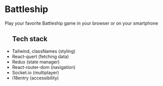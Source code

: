 <h1>Battleship</h1>

<p>
Play your favorite Battleship game in your browser or on your smartphone
</p>

<ul>
  <h2>Tech stack</h2>
  <li>Tailwind, classNames (styling)</li>
  <li>React-quert (fetching data)</li>
  <li>Redux (state manager)</li>
  <li>React-router-dom (navigation)</li>
  <li>Socket.io (multiplayer)</li>
  <li>i18entry (accessibility)</li>
</ul>
